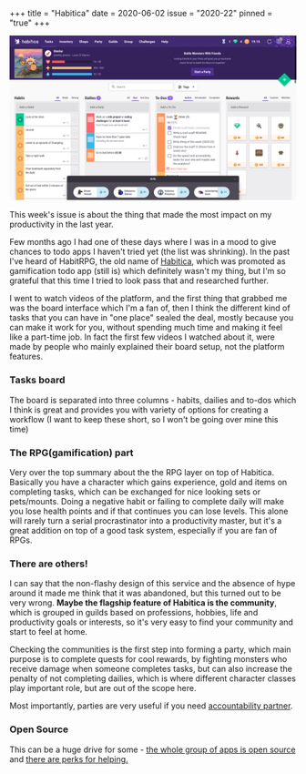 +++
title       = "Habitica"
date        = 2020-06-02
issue       = "2020-22"
pinned      = "true"
+++

![Habitica example board](/img/habitica-board.png)

This week's issue is about the thing that made the most impact on my productivity in the last year.

Few months ago I had one of these days where I was in a mood to give chances to todo apps I haven't tried yet (the list was shrinking). In the past I've heard of HabitRPG, the old name of [Habitica](https://habitica.com/), which was promoted as gamification todo app (still is) which definitely wasn't my thing, but I'm so grateful that this time I tried to look pass that and researched further.

I went to watch videos of the platform, and the first thing that grabbed me was the board interface which I'm a fan of, then I think the different kind of tasks that you can have in "one place" sealed the deal, mostly because you can make it work for you, without spending much time and making it feel like a part-time job. In fact the first few videos I watched about it, were made by people who mainly explained their board setup, not the platform features.

### Tasks board
The board is separated into three columns - habits, dailies and to-dos which I think is great and provides you with variety of options for creating a workflow (I want to keep these short, so I won't be going over mine this time)

### The RPG(gamification) part
Very over the top summary about the the RPG layer on top of Habitica. Basically you have a character which gains experience, gold and items on completing tasks, which can be exchanged for nice looking sets or pets/mounts. Doing a negative habit or failing to complete daily will make you lose health points and if that continues you can lose levels.
This alone will rarely turn a serial procrastinator into a productivity master, but it's a great addition on top of a good task system, especially if you are fan of RPGs.

### There are others!
I can say that the non-flashy design of this service and the absence of hype around it made me think that it was abandoned, but this turned out to be very wrong. **Maybe the flagship feature of Habitica is the community**, which is grouped in guilds based on professions, hobbies, life and productivity goals or interests, so it's very easy to find your community and start to feel at home.

Checking the communities is the first step into forming a party, which main purpose is to complete quests for cool rewards, by fighting monsters who receive  damage when someone completes tasks, but can also increase the penalty of not completing dailies, which is where different character classes play important role, but are out of the scope here. 

Most importantly, parties are very useful if you need [accountability partner](https://en.wikipedia.org/wiki/Accountability_partner#:~:text=An%20accountability%20partner%20is%20a,wide%20use%20since%20the%201990s.).
### Open Source
This can be a huge drive for some - [the whole group of apps is open source](https://github.com/HabitRPG) and [there are perks for helping.](https://habitica.fandom.com/wiki/Hall_of_Heroes)
